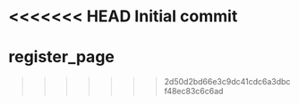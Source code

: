 <<<<<<< HEAD
Initial commit
=======
# register_page
>>>>>>> 2d50d2bd66e3c9dc41cdc6a3dbcf48ec83c6c6ad
